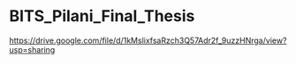 # BITS_Pilani_Final_Thesis

https://drive.google.com/file/d/1kMslixfsaRzch3Q57Adr2f_9uzzHNrga/view?usp=sharing
